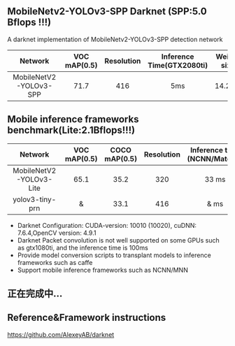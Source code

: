 ## MobileNetv2-YOLOv3-SPP Darknet (SPP:5.0 Bflops !!!)

A darknet implementation of MobileNetv2-YOLOv3-SPP detection network

Network|VOC mAP(0.5)|Resolution|Inference Time(GTX2080ti)|Weight size
:---:|:---:|:---:|:---:|:---:
MobileNetV2-YOLOv3-SPP|71.7|416|5ms|14.2MB
## Mobile inference frameworks benchmark(Lite:2.1Bflops!!!)
Network|VOC mAP(0.5)|COCO mAP(0.5)|Resolution|Inference time (NCNN/Mate30)|Inference Time(MNN/Mate30)|FLOPS|Weight size
:---:|:---:|:---:|:---:|:---:|:---:|:---:|:---:
MobileNetV2-YOLOv3-Lite|65.1|35.2|320|33 ms|&ms|2.1BFlops|9.8MB
yolov3-tiny-prn|&|33.1|416|& ms|&ms|3.5BFlops|18.8MB

* Darknet Configuration: CUDA-version: 10010 (10020), cuDNN: 7.6.4,OpenCV version: 4.9.1
* Darknet Packet convolution is not well supported on some GPUs such as gtx1080ti, and the inference time is 100ms
* Provide model conversion scripts to transplant models to inference frameworks such as caffe
* Support mobile inference frameworks such as NCNN/MNN 
## 正在完成中...
## Reference&Framework instructions
https://github.com/AlexeyAB/darknet
